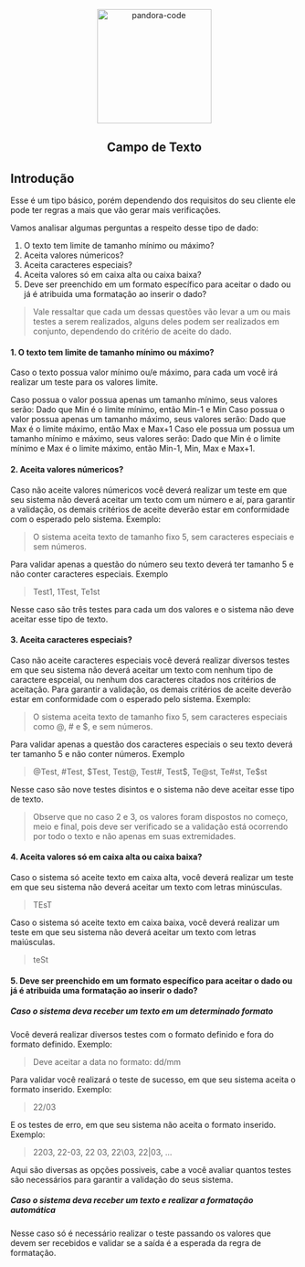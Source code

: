 
<p align="center">
 <img width="200px" src="https://avatars.githubusercontent.com/u/87428056?s=200&v=4" align="center" alt="pandora-code" />
 <h2 align="center">Campo de Texto</h2>
</p>

## Introdução

Esse é um tipo básico, porém dependendo dos requisitos do seu cliente ele pode ter regras a mais que vão gerar mais verificações. 

Vamos analisar algumas perguntas a respeito desse tipo de dado:

1. O texto tem limite de tamanho mínimo ou máximo?
2. Aceita valores númericos?
3. Aceita caracteres especiais?
4. Aceita valores só em caixa alta ou caixa baixa?
5. Deve ser preenchido em um formato específico para aceitar o dado ou já é atribuida uma formatação ao inserir o dado?

> Vale ressaltar que cada um dessas questões vão levar a um ou mais testes a serem realizados, alguns deles podem ser realizados em conjunto, dependendo do critério de aceite do dado.

#### 1. O texto tem limite de tamanho mínimo ou máximo?

Caso o texto possua valor mínimo ou/e máximo, para cada um você irá realizar um teste para os valores limite.

Caso possua o valor possua apenas um tamanho mínimo, seus valores serão: Dado que Min é o limite mínimo, então Min-1 e Min
Caso possua o valor possua apenas um tamanho máximo, seus valores serão: Dado que Max é o limite máximo, então Max e Max+1
Caso ele possua um possua um tamanho mínimo e máximo, seus valores serão: Dado que Min é o limite mínimo e Max é o limite máximo, então Min-1, Min, Max e Max+1.

#### 2. Aceita valores númericos?

Caso não aceite valores númericos você deverá realizar um teste em que seu sistema não deverá aceitar um texto com um número e aí, para garantir a validação, os demais critérios de aceite deverão estar em conformidade com o esperado pelo sistema. Exemplo:

> O sistema aceita texto de tamanho fixo 5, sem caracteres especiais e sem números.

Para validar apenas a questão do número seu texto deverá ter tamanho 5 e não conter caracteres especiais. Exemplo

> Test1, 1Test, Te1st

Nesse caso são três testes para cada um dos valores e o sistema não deve aceitar esse tipo de texto. 

#### 3. Aceita caracteres especiais?

Caso não aceite caracteres especiais você deverá realizar diversos testes em que seu sistema não deverá aceitar um texto com nenhum tipo de caractere espceial, ou nenhum dos caracteres citados nos critérios de aceitação. Para garantir a validação, os demais critérios de aceite deverão estar em conformidade com o esperado pelo sistema. Exemplo:

> O sistema aceita texto de tamanho fixo 5, sem caracteres especiais como @, # e $, e sem números.

Para validar apenas a questão dos caracteres especiais o seu texto deverá ter tamanho 5 e não conter números. Exemplo

> @Test, #Test, $Test, Test@, Test#, Test$, Te@st, Te#st, Te$st

Nesse caso são nove testes disintos e o sistema não deve aceitar esse tipo de texto. 

> Observe que no caso 2 e 3, os valores foram dispostos no começo, meio e final, pois deve ser verificado se a validação está ocorrendo por todo o texto e não apenas em suas extremidades. 

#### 4. Aceita valores só em caixa alta ou caixa baixa?

Caso o sistema só aceite texto em caixa alta, você deverá realizar um teste em que seu sistema não deverá aceitar um texto com letras minúsculas. 

> TEsT

Caso o sistema só aceite texto em caixa baixa, você deverá realizar um teste em que seu sistema não deverá aceitar um texto com letras maiúsculas. 

> teSt

#### 5. Deve ser preenchido em um formato específico para aceitar o dado ou já é atribuida uma formatação ao inserir o dado?

##### Caso o sistema deva receber um texto em um determinado formato

Você deverá realizar diversos testes com o formato definido e fora do formato definido. Exemplo:

> Deve aceitar a data no formato: dd/mm 

Para validar você realizará o teste de sucesso, em que seu sistema aceita o formato inserido. Exemplo:

> 22/03 

E os testes de erro, em que seu sistema não aceita o formato inserido. Exemplo:

> 2203, 22-03, 22 03, 22\03, 22|03, ...

Aqui são diversas as opções possiveis, cabe a você avaliar quantos testes são necessários para garantir a validação do seus sistema.

##### Caso o sistema deva receber um texto e realizar a formatação automática

Nesse caso só é necessário realizar o teste passando os valores que devem ser recebidos e validar se a saída é a esperada da regra de formatação.
